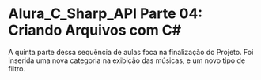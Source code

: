 # Alura_C_Sharp_API Parte 04: Criando Arquivos com C#
A quinta parte dessa sequência de aulas foca na finalização do Projeto. Foi inserida uma nova categoria na exibição das músicas, e um novo tipo de filtro.
